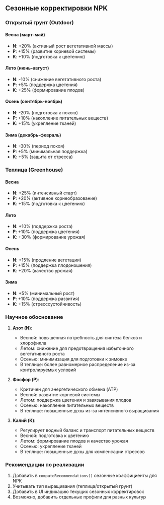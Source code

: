 ## Сезонные корректировки NPK

### Открытый грунт (Outdoor)

#### Весна (март-май)
- **N**: +20% (активный рост вегетативной массы)
- **P**: +15% (развитие корневой системы)
- **K**: +10% (подготовка к цветению)

#### Лето (июнь-август)
- **N**: -10% (снижение вегетативного роста)
- **P**: +5% (поддержка цветения)
- **K**: +25% (формирование плодов)

#### Осень (сентябрь-ноябрь)
- **N**: -20% (подготовка к покою)
- **P**: +10% (накопление питательных веществ)
- **K**: +15% (укрепление тканей)

#### Зима (декабрь-февраль)
- **N**: -30% (период покоя)
- **P**: +5% (минимальная поддержка)
- **K**: +5% (защита от стресса)

### Теплица (Greenhouse)

#### Весна
- **N**: +25% (интенсивный старт)
- **P**: +20% (активное корнеобразование)
- **K**: +15% (подготовка к цветению)

#### Лето
- **N**: +10% (поддержка роста)
- **P**: +10% (поддержка цветения)
- **K**: +30% (формирование урожая)

#### Осень
- **N**: +15% (продление вегетации)
- **P**: +15% (поддержка плодоношения)
- **K**: +20% (качество урожая)

#### Зима
- **N**: +5% (минимальный рост)
- **P**: +10% (поддержка развития)
- **K**: +15% (стрессоустойчивость)

### Научное обоснование

1. **Азот (N)**:
   - Весной: повышенная потребность для синтеза белков и хлорофилла
   - Летом: снижение для предотвращения избыточного вегетативного роста
   - Осенью: минимизация для подготовки к зимовке
   - В теплице: более равномерное распределение из-за контролируемых условий

2. **Фосфор (P)**:
   - Критичен для энергетического обмена (ATP)
   - Весной: развитие корневой системы
   - Летом: поддержка цветения и завязывания плодов
   - Осенью: накопление питательных веществ
   - В теплице: повышенные дозы из-за интенсивного выращивания

3. **Калий (K)**:
   - Регулирует водный баланс и транспорт питательных веществ
   - Весной: подготовка к цветению
   - Летом: формирование плодов и качество урожая
   - Осенью: укрепление тканей
   - В теплице: повышенные дозы для компенсации стрессов

### Рекомендации по реализации

1. Добавить в `computeRecommendations()` сезонные коэффициенты для NPK
2. Учитывать тип выращивания (теплица/открытый грунт)
3. Добавить в UI индикацию текущих сезонных корректировок
4. Возможно, добавить отдельные профили для разных культур 